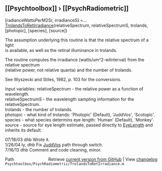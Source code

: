 ## [[Psychtoolbox]] &#8250; [[PsychRadiometric]]

[radianceWattsPerM2Sr, irradianceS] =...  
    [TrolandsToRetIrradiance](TrolandsToRetIrradiance)(relativeSpectrum, relativeSpectrumS, trolands, [photopic], [species], [source])  
  
The assumption underlying this routine is that the relative spectrum of a light  
is available, as well as the retinal illuminance in trolands.  
  
The routine computes the irradiance (watts/um^2-wlinterval) from the relative spectrum  
(relative power, not relative quanta) and the number of trolands.  
  
See Wyszecki and Stiles, 1982, p. 103 for the conversions.  
  
Input variables: relativeSpectrum - the relative power as a function of wavelength.  
                 relativeSpectrumS - the wavelength sampling information for the relativeSpectrum.  
                 trolands - the number of trolands.  
                 photopic - what kind of trolands: 'Photopic' (Default), 'JuddVos', 'Scotopic'.   
                 species - what species determins eye length: 'Human' (Default), 'Monkey'.  
                 source - source for eye length estimate, passed directly to [EyeLength](EyeLength) and inherits its default.  
  
07/18/03  dhb         Wrote it.  
1/26/04   ly, dhb     Fix [JuddVos](JuddVos) path through switch.  
7/16/13   dhb         Comment and code cleaning, minor.  




<div class="code_header" style="text-align:right;">
  <span style="float:left;">Path&nbsp;&nbsp;</span> <span class="counter">Retrieve <a href=
  "https://raw.github.com/Psychtoolbox-3/Psychtoolbox-3/beta/Psychtoolbox/PsychRadiometric/TrolandsToRetIrradiance.m">current version from GitHub</a> | View <a href=
  "https://github.com/Psychtoolbox-3/Psychtoolbox-3/commits/beta/Psychtoolbox/PsychRadiometric/TrolandsToRetIrradiance.m">changelog</a></span>
</div>
<div class="code">
  <code>Psychtoolbox/PsychRadiometric/TrolandsToRetIrradiance.m</code>
</div>

